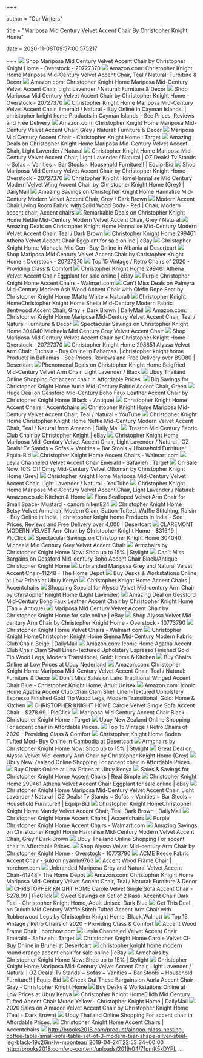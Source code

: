 +++
        
author = "Our Writers"
        
title = "Mariposa Mid Century Velvet Accent Chair By Christopher Knight Home"
        
date = 2020-11-08T09:57:00.575217
        
+++
[ ![](https://ak1.ostkcdn.com/images/products/is/images/direct/32afffd48b5b50f915a44a0cf56a7ba7693c575c/Mariposa-Mid-Century-Velvet-Accent-Chair-by-Christopher-Knight-Home.jpg)](https://ak1.ostkcdn.com/images/products/is/images/direct/32afffd48b5b50f915a44a0cf56a7ba7693c575c/Mariposa-Mid-Century-Velvet-Accent-Chair-by-Christopher-Knight-Home.jpg) Shop Mariposa Mid Century Velvet Accent Chair by Christopher Knight Home -  Overstock - 20727370
[ ![](https://images-na.ssl-images-amazon.com/images/I/81G3u78btdL._AC_SL1500_.jpg)](https://images-na.ssl-images-amazon.com/images/I/81G3u78btdL._AC_SL1500_.jpg) Amazon.com: Christopher Knight Home Mariposa Mid-Century Velvet Accent Chair,  Teal / Natural: Furniture & Decor
[ ![](https://images-na.ssl-images-amazon.com/images/I/81t5j9BsJOL._AC_SY450_.jpg)](https://images-na.ssl-images-amazon.com/images/I/81t5j9BsJOL._AC_SY450_.jpg) Amazon.com: Christopher Knight Home Mariposa Mid-Century Velvet Accent Chair,  Light Lavender / Natural: Furniture & Decor
[ ![](https://ak1.ostkcdn.com/images/products/is/images/direct/10b9697437f57704a2930abe8eed8dab65dd44ab/Mariposa-Mid-Century-Velvet-Accent-Chair-by-Christopher-Knight-Home.jpg?impolicy=medium)](https://ak1.ostkcdn.com/images/products/is/images/direct/10b9697437f57704a2930abe8eed8dab65dd44ab/Mariposa-Mid-Century-Velvet-Accent-Chair-by-Christopher-Knight-Home.jpg?impolicy=medium) Shop Mariposa Mid Century Velvet Accent Chair by Christopher Knight Home -  Overstock - 20727370
[ ![](https://images-na.ssl-images-amazon.com/images/I/51zuJORt%2BHL.jpg)](https://images-na.ssl-images-amazon.com/images/I/51zuJORt%2BHL.jpg) Christopher Knight Home Mariposa Mid-Century Velvet Accent Chair, Emerald /  Natural - Buy Online in Cayman Islands. | christopher knight home Products  in Cayman Islands - See Prices, Reviews and Free Delivery
[ ![](https://m.media-amazon.com/images/I/81yjlb5wkCL._AC_SS350_.jpg)](https://m.media-amazon.com/images/I/81yjlb5wkCL._AC_SS350_.jpg) Amazon.com: Christopher Knight Home Mariposa Mid-Century Velvet Accent Chair,  Grey / Natural: Furniture & Decor
[ ![](https://target.scene7.com/is/image/Target/GUEST_9ecc52bb-ecac-4732-bd14-b5c990bd6a20)](https://target.scene7.com/is/image/Target/GUEST_9ecc52bb-ecac-4732-bd14-b5c990bd6a20) Mariposa Mid Century Accent Chair - Christopher Knight Home : Target
[ ![](https://images.prod.meredith.com/product/cf8dae51995d24067981f8e4980be86d/1591265465632/l/christopher-knight-home-mariposa-mid-century-velvet-accent-chair-light-lavender-natural)](https://images.prod.meredith.com/product/cf8dae51995d24067981f8e4980be86d/1591265465632/l/christopher-knight-home-mariposa-mid-century-velvet-accent-chair-light-lavender-natural) Amazing Deals on Christopher Knight Home Mariposa Mid-Century Velvet Accent  Chair, Light Lavender / Natural
[ ![](https://18cfdfd73150f69310ab-4d842a0601d0ae955a714605e7fb6d6f.ssl.cf2.rackcdn.com/8054/6198745.jpg)](https://18cfdfd73150f69310ab-4d842a0601d0ae955a714605e7fb6d6f.ssl.cf2.rackcdn.com/8054/6198745.jpg) Christopher Knight Home Mariposa Mid-Century Velvet Accent Chair, Light  Lavender / Natural | OZ Deals! Tv Stands ~ Sofas ~ Vanities ~ Bar Stools ~  Household Furniture!! | Equip-Bid
[ ![](https://ak1.ostkcdn.com/images/products/is/images/direct/60009d9472cf44dd98ca8dfe553dc8a846edffca/Mariposa-Mid-Century-Velvet-Accent-Chair-by-Christopher-Knight-Home.jpg)](https://ak1.ostkcdn.com/images/products/is/images/direct/60009d9472cf44dd98ca8dfe553dc8a846edffca/Mariposa-Mid-Century-Velvet-Accent-Chair-by-Christopher-Knight-Home.jpg) Shop Mariposa Mid Century Velvet Accent Chair by Christopher Knight Home -  Overstock - 20727370
[ ![](https://ak1.ostkcdn.com/images/products/19502059/Hannalise-Mid-Century-Modern-Velvet-Wing-Accent-Chair-by-Christopher-Knight-Home-6dc17ec3-c6ba-4c0c-84ae-0a1681959454_320.jpg)](https://ak1.ostkcdn.com/images/products/19502059/Hannalise-Mid-Century-Modern-Velvet-Wing-Accent-Chair-by-Christopher-Knight-Home-6dc17ec3-c6ba-4c0c-84ae-0a1681959454_320.jpg) Christopher Knight HomeHannalise Mid Century Modern Velvet Wing Accent Chair  by Christopher Knight Home (Grey) | DailyMail
[ ![](https://images.prod.meredith.com/product/a30571856c4f18c78e2b81aa078ba2f5/1591265351531/l/christopher-knight-home-hannalise-mid-century-modern-velvet-accent-chair-grey-dark-brown)](https://images.prod.meredith.com/product/a30571856c4f18c78e2b81aa078ba2f5/1591265351531/l/christopher-knight-home-hannalise-mid-century-modern-velvet-accent-chair-grey-dark-brown) Amazing Savings on Christopher Knight Home Hannalise Mid-Century Modern Velvet  Accent Chair, Grey / Dark Brown
[ ![](https://i.pinimg.com/474x/af/79/03/af7903b298259c0a4e14c60f8a2778d2.jpg)](https://i.pinimg.com/474x/af/79/03/af7903b298259c0a4e14c60f8a2778d2.jpg) Modern Accent Chair Living Room Fabric with Solid Wood Body - Red | Chair,  Modern accent chair, Accent chairs
[ ![](https://images.prod.meredith.com/product/839e0c75245916435245fe5fdaaeee99/1591265267509/l/christopher-knight-home-nettie-mid-century-modern-velvet-accent-chair-grey-natural)](https://images.prod.meredith.com/product/839e0c75245916435245fe5fdaaeee99/1591265267509/l/christopher-knight-home-nettie-mid-century-modern-velvet-accent-chair-grey-natural) Remarkable Deals on Christopher Knight Home Nettie Mid-Century Modern Velvet  Accent Chair, Grey / Natural
[ ![](https://images.prod.meredith.com/product/82fc96defbeb526a6e252f56e3a83953/1591265266207/l/christopher-knight-home-hannalise-mid-century-modern-velvet-accent-chair-teal-dark-brown)](https://images.prod.meredith.com/product/82fc96defbeb526a6e252f56e3a83953/1591265266207/l/christopher-knight-home-hannalise-mid-century-modern-velvet-accent-chair-teal-dark-brown) Amazing Deals on Christopher Knight Home Hannalise Mid-Century Modern Velvet  Accent Chair, Teal / Dark Brown
[ ![](https://i.ebayimg.com/images/g/2wMAAOSwgVZfT-mP/s-l1600.jpg)](https://i.ebayimg.com/images/g/2wMAAOSwgVZfT-mP/s-l1600.jpg) Christopher Knight Home 299461 Athena Velvet Accent Chair Eggplant for sale  online | eBay
[ ![](https://images-na.ssl-images-amazon.com/images/I/41dl9Wmc3yL.jpg)](https://images-na.ssl-images-amazon.com/images/I/41dl9Wmc3yL.jpg) Christopher Knight Home Michaela Mid Cen- Buy Online in Albania at  Desertcart
[ ![](https://ak1.ostkcdn.com/images/products/is/images/direct/a63bf532c19f71feda98a15176abc3560e7ddf06/Mariposa-Mid-Century-Velvet-Accent-Chair-by-Christopher-Knight-Home.jpg)](https://ak1.ostkcdn.com/images/products/is/images/direct/a63bf532c19f71feda98a15176abc3560e7ddf06/Mariposa-Mid-Century-Velvet-Accent-Chair-by-Christopher-Knight-Home.jpg) Shop Mariposa Mid Century Velvet Accent Chair by Christopher Knight Home -  Overstock - 20727370
[ ![](https://seating-guide.com/wp-content/uploads/2020/09/411QtKMlulL._SL500_.jpg)](https://seating-guide.com/wp-content/uploads/2020/09/411QtKMlulL._SL500_.jpg) Top 15 Vintage / Retro Chairs of 2020 - Providing Class & Comfort
[ ![](https://i.ebayimg.com/images/g/FqQAAOSw~2FfT~bP/s-l225.jpg)](https://i.ebayimg.com/images/g/FqQAAOSw~2FfT~bP/s-l225.jpg) Christopher Knight Home 299461 Athena Velvet Accent Chair Eggplant for sale  online | eBay
[ ![](https://i5.walmartimages.com/asr/e2d220c4-b83f-4665-a013-59b36226b1bd.c37d0efb836667be71bcef39904c02f0.jpeg?odnHeight=200&odnWidth=200&odnBg=ffffff)](https://i5.walmartimages.com/asr/e2d220c4-b83f-4665-a013-59b36226b1bd.c37d0efb836667be71bcef39904c02f0.jpeg?odnHeight=200&odnWidth=200&odnBg=ffffff) Purple Christopher Knight Home Accent Chairs - Walmart.com
[ ![](https://images.prod.meredith.com/product/6e3c034022ff694bc33e81b0abfdac7e/1576925167532/l/palmyra-mid-century-modern-ash-wood-accent-chair-with-olefin-rope-seat-by-christopher-knight-home-matte-white-plus-natural)](https://images.prod.meredith.com/product/6e3c034022ff694bc33e81b0abfdac7e/1576925167532/l/palmyra-mid-century-modern-ash-wood-accent-chair-with-olefin-rope-seat-by-christopher-knight-home-matte-white-plus-natural) Can't Miss Deals on Palmyra Mid-Century Modern Ash Wood Accent Chair with  Olefin Rope Seat by Christopher Knight Home (Matte White + Natural)
[ ![](https://m.media-amazon.com/images/I/41-ztWfpUKL.jpg)](https://m.media-amazon.com/images/I/41-ztWfpUKL.jpg) Christopher Knight HomeChristopher Knight Home Sheila Mid-Century Modern  Fabric Bentwood Accent Chair, Gray + Dark Brown | DailyMail
[ ![](https://m.media-amazon.com/images/I/7117XndpV5L._AC_SS350_.jpg)](https://m.media-amazon.com/images/I/7117XndpV5L._AC_SS350_.jpg) Amazon.com: Christopher Knight Home Mariposa Mid-Century Velvet Accent Chair,  Teal / Natural: Furniture & Decor
[ ![](https://images.prod.meredith.com/product/67c3bcbf3a2663f0fa953dfbb083d3a5/1572776057766/m/christopher-knight-home-nettie-mid-century-modern-velvet-accent-chair-by-purple)](https://images.prod.meredith.com/product/67c3bcbf3a2663f0fa953dfbb083d3a5/1572776057766/m/christopher-knight-home-nettie-mid-century-modern-velvet-accent-chair-by-purple) Spectacular Savings on Christopher Knight Home 304040 Michaela Mid Century  Grey Velvet Accent Chair
[ ![](https://ak1.ostkcdn.com/images/products/is/images/direct/0f1ed24c89732566063b8824cc159c664bc55904/Mariposa-Mid-Century-Velvet-Accent-Chair-by-Christopher-Knight-Home.jpg)](https://ak1.ostkcdn.com/images/products/is/images/direct/0f1ed24c89732566063b8824cc159c664bc55904/Mariposa-Mid-Century-Velvet-Accent-Chair-by-Christopher-Knight-Home.jpg) Shop Mariposa Mid Century Velvet Accent Chair by Christopher Knight Home -  Overstock - 20727370
[ ![](https://images-na.ssl-images-amazon.com/images/I/71YuofHizLL.jpg)](https://images-na.ssl-images-amazon.com/images/I/71YuofHizLL.jpg) Christopher Knight Home 298851 Alyssa Velvet Arm Chair, Fuchsia - Buy  Online in Bahamas. | christopher knight home Products in Bahamas - See  Prices, Reviews and Free Delivery over BSD80 | Desertcart
[ ![](https://images.prod.meredith.com/product/6099a70148b2dc05d178492a744602b2/1598954473079/l/christopher-knight-home-seigfried-mid-century-velvet-arm-chair-light-lavender-black)](https://images.prod.meredith.com/product/6099a70148b2dc05d178492a744602b2/1598954473079/l/christopher-knight-home-seigfried-mid-century-velvet-arm-chair-light-lavender-black) Phenomenal Deals on Christopher Knight Home Seigfried Mid-Century Velvet  Arm Chair, Light Lavender / Black
[ ![](https://www.ubuy.co.th/productimg/?image=aHR0cHM6Ly9tLm1lZGlhLWFtYXpvbi5jb20vaW1hZ2VzL0kvQTFzcE94NnItWEwuX0FDX1VTMjE4Xy5qcGc.jpg)](https://www.ubuy.co.th/productimg/?image=aHR0cHM6Ly9tLm1lZGlhLWFtYXpvbi5jb20vaW1hZ2VzL0kvQTFzcE94NnItWEwuX0FDX1VTMjE4Xy5qcGc.jpg) Ubuy Thailand Online Shopping For accent chair in Affordable Prices.
[ ![](https://images.prod.meredith.com/product/b3b4ec6d0c3e236731e71ab2bf315068/1526297156656/l/christopher-knight-home-299399-aurla-ckh-arm-chair-green)](https://images.prod.meredith.com/product/b3b4ec6d0c3e236731e71ab2bf315068/1526297156656/l/christopher-knight-home-299399-aurla-ckh-arm-chair-green) Big Savings for Christopher Knight Home Aurla Mid-Century Fabric Accent  Chair, Green
[ ![](https://images.prod.meredith.com/product/2c54442bc150e6612f8a30f1abe3b3e1/1576927276734/l/gessford-mid-century-boho-faux-leather-accent-chair-by-christopher-knight-home-black-plus-antique)](https://images.prod.meredith.com/product/2c54442bc150e6612f8a30f1abe3b3e1/1576927276734/l/gessford-mid-century-boho-faux-leather-accent-chair-by-christopher-knight-home-black-plus-antique) Huge Deal on Gessford Mid-Century Boho Faux Leather Accent Chair by Christopher  Knight Home (Black + Antique)
[ ![](https://images.accentchairs.us/kassi-contemporary-fabric-slipper-accent-chair-by-4f7hUNFiuXSsgw.jpg)](https://images.accentchairs.us/kassi-contemporary-fabric-slipper-accent-chair-by-4f7hUNFiuXSsgw.jpg) Christopher Knight Home Accent Chairs | Accentchairs
[ ![](https://i.ytimg.com/vi/aBDGa6JGPd8/maxresdefault.jpg)](https://i.ytimg.com/vi/aBDGa6JGPd8/maxresdefault.jpg) Christopher Knight Home Mariposa Mid-Century Velvet Accent Chair, Teal /  Natural - YouTube
[ ![](https://images-na.ssl-images-amazon.com/images/I/61b-89xCJ5L.jpg)](https://images-na.ssl-images-amazon.com/images/I/61b-89xCJ5L.jpg) Christopher Knight Home Christopher Knight Home Nettie Mid-Century Modern Velvet  Accent Chair, Teal / Natural from Amazon | Daily Mail
[ ![](https://ak1.ostkcdn.com/images/products/19834295/Treston-Mid-Century-Fabric-Club-Chair-by-Christopher-Knight-Home-22d7f4a1-2e68-45ac-8583-f63b7fef254d.jpg)](https://ak1.ostkcdn.com/images/products/19834295/Treston-Mid-Century-Fabric-Club-Chair-by-Christopher-Knight-Home-22d7f4a1-2e68-45ac-8583-f63b7fef254d.jpg) Treston Mid Century Fabric Club Chair by Christopher Knight | eBay
[ ![](https://18cfdfd73150f69310ab-4d842a0601d0ae955a714605e7fb6d6f.ssl.cf2.rackcdn.com/8054/6198746.jpg)](https://18cfdfd73150f69310ab-4d842a0601d0ae955a714605e7fb6d6f.ssl.cf2.rackcdn.com/8054/6198746.jpg) Christopher Knight Home Mariposa Mid-Century Velvet Accent Chair, Light  Lavender / Natural | OZ Deals! Tv Stands ~ Sofas ~ Vanities ~ Bar Stools ~  Household Furniture!! | Equip-Bid
[ ![](https://i5.walmartimages.com/asr/7d656534-5e6b-49db-b60d-0fd5825bb4f4.eec69fc9cd1930abce725c1f67124319.jpeg?odnHeight=200&odnWidth=200&odnBg=ffffff)](https://i5.walmartimages.com/asr/7d656534-5e6b-49db-b60d-0fd5825bb4f4.eec69fc9cd1930abce725c1f67124319.jpeg?odnHeight=200&odnWidth=200&odnBg=ffffff) Christopher Knight Home Accent Chairs - Walmart.com
[ ![](https://target.scene7.com/is/image/Target/GUEST_06935072-27f2-419e-a5aa-5395fe7eff84?wid=488&hei=488&fmt=pjpeg)](https://target.scene7.com/is/image/Target/GUEST_06935072-27f2-419e-a5aa-5395fe7eff84?wid=488&hei=488&fmt=pjpeg) Leyla Channeled Velvet Accent Chair Emerald - Safavieh : Target
[ ![](https://images.prod.meredith.com/product/d5dbebe8da522ec4912e0fe3e4ca6336/1576926325004/l/omry-mid-century-velvet-ottoman-by-christopher-knight-home-grey)](https://images.prod.meredith.com/product/d5dbebe8da522ec4912e0fe3e4ca6336/1576926325004/l/omry-mid-century-velvet-ottoman-by-christopher-knight-home-grey) On Sale Now. 10% Off Omry Mid-Century Velvet Ottoman by Christopher Knight  Home (Grey)
[ ![](https://i.ytimg.com/vi/ho9SzlP0wV8/maxresdefault.jpg)](https://i.ytimg.com/vi/ho9SzlP0wV8/maxresdefault.jpg) Christopher Knight Home Mariposa Mid-Century Velvet Accent Chair, Light  Lavender / Natural - YouTube
[ ![](https://images-na.ssl-images-amazon.com/images/I/81WOHSwnnqL._AC_SL1500_.jpg)](https://images-na.ssl-images-amazon.com/images/I/81WOHSwnnqL._AC_SL1500_.jpg) Christopher Knight Home Mariposa Mid-Century Velvet Accent Chair, Light  Lavender / Natural: Amazon.co.uk: Kitchen & Home
[ ![](https://images-na.ssl-images-amazon.com/images/I/71uVppyVsuL._AC_SX466_.jpg)](https://images-na.ssl-images-amazon.com/images/I/71uVppyVsuL._AC_SX466_.jpg) Flora Scalloped Velvet Arm Chair for Small Space- Mustard - candra niken824
[ ![](https://images-na.ssl-images-amazon.com/images/I/712VT3zOnYL.jpg)](https://images-na.ssl-images-amazon.com/images/I/712VT3zOnYL.jpg) Christopher Knight Home Betsy Velvet Armchair, Modern Glam, Button-Tufted,  Waffle Stitching, Raisin - Buy Online in India. | christopher knight home  Products in India - See Prices, Reviews and Free Delivery over 4,000 |  Desertcart
[ ![](https://www.picclickimg.com/00/s/MTYwMFgxNjAw/z/5O4AAOSwm8hfAaDT/$/Claremont-Modern-Velvet-Arm-Chair-by-Christopher-Knight-_1.jpg)](https://www.picclickimg.com/00/s/MTYwMFgxNjAw/z/5O4AAOSwm8hfAaDT/$/Claremont-Modern-Velvet-Arm-Chair-by-Christopher-Knight-_1.jpg) CLAREMONT MODERN VELVET Arm Chair by Christopher Knight Home - $316.19 |  PicClick
[ ![](https://images.prod.meredith.com/product/7db23efba5e99383d21419ed6475aff1/1576932251484/m/bertie-mid-century-modern-velvet-chair-by-christopher-knight-home-grey)](https://images.prod.meredith.com/product/7db23efba5e99383d21419ed6475aff1/1576932251484/m/bertie-mid-century-modern-velvet-chair-by-christopher-knight-home-grey) Spectacular Savings on Christopher Knight Home 304040 Michaela Mid Century  Grey Velvet Accent Chair
[ ![](https://images.stylight.net/image/upload/t_web_product_330x440max_nobg/q_auto:eco,f_auto/ssu5sx5dhng9zf0sn2ic.jpg)](https://images.stylight.net/image/upload/t_web_product_330x440max_nobg/q_auto:eco,f_auto/ssu5sx5dhng9zf0sn2ic.jpg) Armchairs by Christopher Knight Home  Now: Shop up to 15% | Stylight
[ ![](https://images.prod.meredith.com/product/c799347215e3b5dae183b343d66317b8/1574956861951/l/gessford-mid-century-boho-accent-chair-black-antique-christopher-knight-home)](https://images.prod.meredith.com/product/c799347215e3b5dae183b343d66317b8/1574956861951/l/gessford-mid-century-boho-accent-chair-black-antique-christopher-knight-home) Can't Miss Bargains on Gessford Mid-century Boho Accent Chair Black/Antique  - Christopher Knight Home
[ ![](https://images.homedepot-static.com/productImages/ae7dbe36-11e3-43b0-bb32-a7bf8f04ca59/svn/walnut-noble-house-accent-chairs-67179-64_600.jpg)](https://images.homedepot-static.com/productImages/ae7dbe36-11e3-43b0-bb32-a7bf8f04ca59/svn/walnut-noble-house-accent-chairs-67179-64_600.jpg) Unbranded Mariposa Grey and Natural Velvet Accent Chair-41248 - The Home  Depot
[ ![](https://www.ubuy.ke/productimg/?image=aHR0cHM6Ly9tLm1lZGlhLWFtYXpvbi5jb20vaW1hZ2VzL0kvODFXK1pTQjVwU0wuX0FDX1VTMjE4Xy5qcGc.jpg)](https://www.ubuy.ke/productimg/?image=aHR0cHM6Ly9tLm1lZGlhLWFtYXpvbi5jb20vaW1hZ2VzL0kvODFXK1pTQjVwU0wuX0FDX1VTMjE4Xy5qcGc.jpg) Buy Desks & Workstations Online at Low Prices at Ubuy Kenya
[ ![](https://images.accentchairs.us/kassi-contemporary-fabric-slipper-accent-chair-by-5g4iuPS0cfx63Q.jpg)](https://images.accentchairs.us/kassi-contemporary-fabric-slipper-accent-chair-by-5g4iuPS0cfx63Q.jpg) Christopher Knight Home Accent Chairs | Accentchairs
[ ![](https://images.prod.meredith.com/product/cbade469118d882cc9a264b2f527e34a/1576930854956/l/christopher-knight-home-alyssa-velvet-arm-chair-light-lavender)](https://images.prod.meredith.com/product/cbade469118d882cc9a264b2f527e34a/1576930854956/l/christopher-knight-home-alyssa-velvet-arm-chair-light-lavender) Shopping Special for Alyssa Velvet Mid-century Arm Chair by Christopher  Knight Home (Light Lavender)
[ ![](https://images.prod.meredith.com/product/b731ef57f2e7a403eda445905da4e567/1576928450508/l/gessford-mid-century-boho-faux-leather-accent-chair-by-christopher-knight-home-tan-plus-antique)](https://images.prod.meredith.com/product/b731ef57f2e7a403eda445905da4e567/1576928450508/l/gessford-mid-century-boho-faux-leather-accent-chair-by-christopher-knight-home-tan-plus-antique) Amazing Deal on Gessford Mid-Century Boho Faux Leather Accent Chair by Christopher  Knight Home (Tan + Antique)
[ ![](https://i.ebayimg.com/images/g/lb4AAOSwodNes7OV/s-l225.jpg)](https://i.ebayimg.com/images/g/lb4AAOSwodNes7OV/s-l225.jpg) Mariposa Mid Century Velvet Accent Chair by Christopher Knight Home for  sale online | eBay
[ ![](https://ak1.ostkcdn.com/images/products/10773790/Christopher-Knight-Home-Alyssa-Velvet-Arm-Chair-a2a83348-d761-4552-bf91-29630f3f6829.jpg)](https://ak1.ostkcdn.com/images/products/10773790/Christopher-Knight-Home-Alyssa-Velvet-Arm-Chair-a2a83348-d761-4552-bf91-29630f3f6829.jpg) Shop Alyssa Velvet Mid-century Arm Chair by Christopher Knight Home -  Overstock - 10773790
[ ![](https://i5.walmartimages.com/asr/5b811b2d-65d2-4512-a8fc-fdca1d0f43b6_1.b25d4cf1cb878ffa8b2ae40220fff400.jpeg?odnHeight=200&odnWidth=200&odnBg=ffffff)](https://i5.walmartimages.com/asr/5b811b2d-65d2-4512-a8fc-fdca1d0f43b6_1.b25d4cf1cb878ffa8b2ae40220fff400.jpeg?odnHeight=200&odnWidth=200&odnBg=ffffff) Christopher Knight Home Velvet Chairs - Walmart.com
[ ![](https://m.media-amazon.com/images/I/41MOwOhhFKL.jpg)](https://m.media-amazon.com/images/I/41MOwOhhFKL.jpg) Christopher Knight HomeChristopher Knight Home Sienna Mid-Century Modern  Fabric Club Chair, Beige | DailyMail
[ ![](https://m.media-amazon.com/images/I/61XtdlephcL._AC_SS350_.jpg)](https://m.media-amazon.com/images/I/61XtdlephcL._AC_SS350_.jpg) Amazon.com: Iconic Home Agatha Accent Club Chair Clam Shell Linen-Textured  Upholstery Espresso Finished Gold Tip Wood Legs, Modern Transitional, Gold:  Home & Kitchen
[ ![](https://www.ubuy.co.nl/productimg/?image=aHR0cHM6Ly9tLm1lZGlhLWFtYXpvbi5jb20vaW1hZ2VzL0kvOTF1RXJWMHpRYUwuX0FDX1VTMjE4Xy5qcGc.jpg)](https://www.ubuy.co.nl/productimg/?image=aHR0cHM6Ly9tLm1lZGlhLWFtYXpvbi5jb20vaW1hZ2VzL0kvOTF1RXJWMHpRYUwuX0FDX1VTMjE4Xy5qcGc.jpg) Buy Chairs Online at Low Prices at Ubuy Nederland
[ ![](https://m.media-amazon.com/images/I/81rGX+dfm8L._AC_UL400_.jpg)](https://m.media-amazon.com/images/I/81rGX+dfm8L._AC_UL400_.jpg) Amazon.com: Christopher Knight Home Mariposa Mid-Century Velvet Accent Chair,  Teal / Natural: Furniture & Decor
[ ![](https://images.prod.meredith.com/product/02f16f07c6095b6c87f1fa1e40ad9d00/1539504311245/l/laird-traditional-winged-accent-chair-blue-christopher-knight-home)](https://images.prod.meredith.com/product/02f16f07c6095b6c87f1fa1e40ad9d00/1539504311245/l/laird-traditional-winged-accent-chair-blue-christopher-knight-home) Don't Miss Sales on Laird Traditional Winged Accent Chair Blue - Christopher  Knight Home, Adult Unisex
[ ![](https://m.media-amazon.com/images/I/91npGlmOCeL._AC_SS350_.jpg)](https://m.media-amazon.com/images/I/91npGlmOCeL._AC_SS350_.jpg) Amazon.com: Iconic Home Agatha Accent Club Chair Clam Shell Linen-Textured  Upholstery Espresso Finished Gold Tip Wood Legs, Modern Transitional, Gold:  Home & Kitchen
[ ![](https://www.picclickimg.com/d/l400/pict/352349425466_/Christopher-Knight-Home-Carole-Velvet-Single-Sofa-Accent.jpg)](https://www.picclickimg.com/d/l400/pict/352349425466_/Christopher-Knight-Home-Carole-Velvet-Single-Sofa-Accent.jpg) CHRISTOPHER KNIGHT HOME Carole Velvet Single Sofa Accent Chair - $278.99 |  PicClick
[ ![](https://target.scene7.com/is/image/Target/GUEST_722ca4ba-1df9-462d-a602-7c063bb4d2a1?wid=150&hei=150&fmt=pjpeg)](https://target.scene7.com/is/image/Target/GUEST_722ca4ba-1df9-462d-a602-7c063bb4d2a1?wid=150&hei=150&fmt=pjpeg) Mariposa Mid Century Accent Chair Black - Christopher Knight Home : Target
[ ![](https://www.u-buy.co.nz/productimg/?image=aHR0cHM6Ly9tLm1lZGlhLWFtYXpvbi5jb20vaW1hZ2VzL0kvNjFoRHhkODdrRkwuX0FDX1VTMjE4Xy5qcGc.jpg)](https://www.u-buy.co.nz/productimg/?image=aHR0cHM6Ly9tLm1lZGlhLWFtYXpvbi5jb20vaW1hZ2VzL0kvNjFoRHhkODdrRkwuX0FDX1VTMjE4Xy5qcGc.jpg) Ubuy New Zealand Online Shopping For accent chair in Affordable Prices.
[ ![](https://seating-guide.com/wp-content/uploads/2020/07/SEATING-GUIDE.png)](https://seating-guide.com/wp-content/uploads/2020/07/SEATING-GUIDE.png) Top 15 Vintage / Retro Chairs of 2020 - Providing Class & Comfort
[ ![](https://images-na.ssl-images-amazon.com/images/I/71DGX4X55ZL.jpg)](https://images-na.ssl-images-amazon.com/images/I/71DGX4X55ZL.jpg) Christopher Knight Home Boden Tufted Mod- Buy Online in Cambodia at  Desertcart
[ ![](https://images.stylight.net/image/upload/e_trim/t_web_product_330x440max_nobg/q_auto:eco,f_auto/ythvwshbmajtb1amorqq.jpg)](https://images.stylight.net/image/upload/e_trim/t_web_product_330x440max_nobg/q_auto:eco,f_auto/ythvwshbmajtb1amorqq.jpg) Armchairs by Christopher Knight Home  Now: Shop up to 15% | Stylight
[ ![](https://images.prod.meredith.com/product/59773a924a2aaadd90d0cea63c7588d9/1576929986101/l/christopher-knight-home-alyssa-velvet-arm-chair-grey)](https://images.prod.meredith.com/product/59773a924a2aaadd90d0cea63c7588d9/1576929986101/l/christopher-knight-home-alyssa-velvet-arm-chair-grey) Great Deal on Alyssa Velvet Mid-century Arm Chair by Christopher Knight Home  (Grey)
[ ![](https://www.u-buy.co.nz/productimg/?image=aHR0cHM6Ly9tLm1lZGlhLWFtYXpvbi5jb20vaW1hZ2VzL0kvODErWSszcnZscEwuX0FDX1VTMjE4Xy5qcGc.jpg)](https://www.u-buy.co.nz/productimg/?image=aHR0cHM6Ly9tLm1lZGlhLWFtYXpvbi5jb20vaW1hZ2VzL0kvODErWSszcnZscEwuX0FDX1VTMjE4Xy5qcGc.jpg) Ubuy New Zealand Online Shopping For accent chair in Affordable Prices.
[ ![](https://www.ubuy.ke/productimg/?image=aHR0cHM6Ly9tLm1lZGlhLWFtYXpvbi5jb20vaW1hZ2VzL0kvODF4SG1PRng1T0wuX0FDX1VTMjE4Xy5qcGc.jpg)](https://www.ubuy.ke/productimg/?image=aHR0cHM6Ly9tLm1lZGlhLWFtYXpvbi5jb20vaW1hZ2VzL0kvODF4SG1PRng1T0wuX0FDX1VTMjE4Xy5qcGc.jpg) Buy Chairs Online at Low Prices at Ubuy Kenya
[ ![](https://images.prod.meredith.com/product/4f0afaf077d6a49ea7bddb76bb16a2db/1576924753533/m/ania-modern-velvet-club-accent-chair-by-christopher-knight-home-black)](https://images.prod.meredith.com/product/4f0afaf077d6a49ea7bddb76bb16a2db/1576924753533/m/ania-modern-velvet-club-accent-chair-by-christopher-knight-home-black) Sales & Savings for Christopher Knight Home Accent Chairs | Real Simple
[ ![](https://i.ebayimg.com/images/g/7o4AAOSwmTVfT-9X/s-l225.jpg)](https://i.ebayimg.com/images/g/7o4AAOSwmTVfT-9X/s-l225.jpg) Christopher Knight Home 299461 Athena Velvet Accent Chair Eggplant for sale  online | eBay
[ ![](https://18cfdfd73150f69310ab-4d842a0601d0ae955a714605e7fb6d6f.ssl.cf2.rackcdn.com/8054/6198747.jpg)](https://18cfdfd73150f69310ab-4d842a0601d0ae955a714605e7fb6d6f.ssl.cf2.rackcdn.com/8054/6198747.jpg) Christopher Knight Home Mariposa Mid-Century Velvet Accent Chair, Light  Lavender / Natural | OZ Deals! Tv Stands ~ Sofas ~ Vanities ~ Bar Stools ~  Household Furniture!! | Equip-Bid
[ ![](https://images-na.ssl-images-amazon.com/images/I/31q4ZJ3Nf7L.jpg)](https://images-na.ssl-images-amazon.com/images/I/31q4ZJ3Nf7L.jpg) Christopher Knight HomeChristopher Knight Home Mandy Velvet Accent Chair,  Teal, Dark Brown | DailyMail
[ ![](https://images.accentchairs.us/mcdonough-modern-tufted-glam-accent-chair.jpg)](https://images.accentchairs.us/mcdonough-modern-tufted-glam-accent-chair.jpg) Christopher Knight Home Accent Chairs | Accentchairs
[ ![](https://i5.walmartimages.com/asr/296dbbb0-9222-4344-a1a6-42661ad8a274_1.608c4d1526ae912f96a68757db7b6361.jpeg?odnHeight=200&odnWidth=200&odnBg=ffffff)](https://i5.walmartimages.com/asr/296dbbb0-9222-4344-a1a6-42661ad8a274_1.608c4d1526ae912f96a68757db7b6361.jpeg?odnHeight=200&odnWidth=200&odnBg=ffffff) Purple Christopher Knight Home Accent Chairs - Walmart.com
[ ![](https://images.prod.meredith.com/product/b8718ef0a28509a7d4a93dc1dc7a85ac/1591265406673/m/christopher-knight-home-hannalise-mid-century-modern-velvet-accent-chair-pistachio-dark-brown)](https://images.prod.meredith.com/product/b8718ef0a28509a7d4a93dc1dc7a85ac/1591265406673/m/christopher-knight-home-hannalise-mid-century-modern-velvet-accent-chair-pistachio-dark-brown) Amazing Savings on Christopher Knight Home Hannalise Mid-Century Modern Velvet  Accent Chair, Grey / Dark Brown
[ ![](https://www.ubuy.co.th/productimg/?image=aHR0cHM6Ly9tLm1lZGlhLWFtYXpvbi5jb20vaW1hZ2VzL0kvOTFxc01YUHRjdEwuX0FDX1VTMjE4Xy5qcGc.jpg)](https://www.ubuy.co.th/productimg/?image=aHR0cHM6Ly9tLm1lZGlhLWFtYXpvbi5jb20vaW1hZ2VzL0kvOTFxc01YUHRjdEwuX0FDX1VTMjE4Xy5qcGc.jpg) Ubuy Thailand Online Shopping For accent chair in Affordable Prices.
[ ![](https://ak1.ostkcdn.com/images/products/10773790/Christopher-Knight-Home-Alyssa-Velvet-Arm-Chair-b769cb53-0102-43dd-9077-2ce1c4b6d083.jpg)](https://ak1.ostkcdn.com/images/products/10773790/Christopher-Knight-Home-Alyssa-Velvet-Arm-Chair-b769cb53-0102-43dd-9077-2ce1c4b6d083.jpg) Shop Alyssa Velvet Mid-century Arm Chair by Christopher Knight Home -  Overstock - 10773790
[ ![](https://images-na.ssl-images-amazon.com/images/I/71TZ%2B-mQ9oL._AC_SY355_.jpg)](https://images-na.ssl-images-amazon.com/images/I/71TZ%2B-mQ9oL._AC_SY355_.jpg) ACME Reece Fabric Accent Chair - sukron nyamlu9763
[ ![](https://www.horchow.com/product_assets/H/C/Z/2/Y/HCHCZ2Y_mk.jpg)](https://www.horchow.com/product_assets/H/C/Z/2/Y/HCHCZ2Y_mk.jpg) Accent Wood Frame Chair | horchow.com
[ ![](https://images.homedepot-static.com/productImages/dcde54e2-5333-478b-8a79-00c075654694/svn/dark-brown-noble-house-accent-chairs-82708-64_600.jpg)](https://images.homedepot-static.com/productImages/dcde54e2-5333-478b-8a79-00c075654694/svn/dark-brown-noble-house-accent-chairs-82708-64_600.jpg) Unbranded Mariposa Grey and Natural Velvet Accent Chair-41248 - The Home  Depot
[ ![](https://images-na.ssl-images-amazon.com/images/I/81G3u78btdL._AC_SY450_.jpg)](https://images-na.ssl-images-amazon.com/images/I/81G3u78btdL._AC_SY450_.jpg) Amazon.com: Christopher Knight Home Mariposa Mid-Century Velvet Accent Chair,  Teal / Natural: Furniture & Decor
[ ![](https://www.picclickimg.com/d/l400/pict/401558217067_/Barto-Modern-Velvet-Accent-Chair-by-Christopher-Knight.jpg)](https://www.picclickimg.com/d/l400/pict/401558217067_/Barto-Modern-Velvet-Accent-Chair-by-Christopher-Knight.jpg) CHRISTOPHER KNIGHT HOME Carole Velvet Single Sofa Accent Chair - $278.99 |  PicClick
[ ![](https://images.prod.meredith.com/product/64646b182201d5ea92648fe06b5c7338/1529405545248/l/christopher-knight-home-set-of-2-kassi-accent-chair-dark-teal)](https://images.prod.meredith.com/product/64646b182201d5ea92648fe06b5c7338/1529405545248/l/christopher-knight-home-set-of-2-kassi-accent-chair-dark-teal) Sweet Savings on Set of 2 Kassi Accent Chair Dark Teal - Christopher Knight  Home, Adult Unisex, Dark Blue
[ ![](https://images.prod.meredith.com/product/ff0b771a57f2ab673368c62ffb7eb82a/1576931242352/l/christopher-knight-home-duluth-mid-century-waffle-stitch-tufted-accent-arm-chair-with-rubberwood-legs-black-walnut)](https://images.prod.meredith.com/product/ff0b771a57f2ab673368c62ffb7eb82a/1576931242352/l/christopher-knight-home-duluth-mid-century-waffle-stitch-tufted-accent-arm-chair-with-rubberwood-legs-black-walnut) Get This Deal on Duluth Mid Century Waffle Stitch Tufted Accent Arm Chair  with Rubberwood Legs by Christopher Knight Home (Black,Walnut)
[ ![](https://ws-na.amazon-adsystem.com/widgets/q?_encoding=UTF8&ASIN=B074MML789&Format=_SL500_&ID=AsinImage&MarketPlace=US&ServiceVersion=20070822&WS=1&tag=seat20-20&language=en_US)](https://ws-na.amazon-adsystem.com/widgets/q?_encoding=UTF8&ASIN=B074MML789&Format=_SL500_&ID=AsinImage&MarketPlace=US&ServiceVersion=20070822&WS=1&tag=seat20-20&language=en_US) Top 15 Vintage / Retro Chairs of 2020 - Providing Class & Comfort
[ ![](https://www.horchow.com/product_assets/H/D/8/4/A/HCHD84A_mk.jpg)](https://www.horchow.com/product_assets/H/D/8/4/A/HCHD84A_mk.jpg) Accent Wood Frame Chair | horchow.com
[ ![](https://target.scene7.com/is/image/Target/GUEST_8f450b0e-5193-4df0-a9e1-b2245a58b375?wid=150&hei=150&fmt=pjpeg)](https://target.scene7.com/is/image/Target/GUEST_8f450b0e-5193-4df0-a9e1-b2245a58b375?wid=150&hei=150&fmt=pjpeg) Leyla Channeled Velvet Accent Chair Emerald - Safavieh : Target
[ ![](https://images-na.ssl-images-amazon.com/images/I/91WIlvbgMoL.jpg)](https://images-na.ssl-images-amazon.com/images/I/91WIlvbgMoL.jpg) Christopher Knight Home Carole Velvet Cl- Buy Online in Brunei at Desertcart
[ ![](https://i.ebayimg.com/images/g/z00AAOSwk7hfELJe/s-l1600.jpg)](https://i.ebayimg.com/images/g/z00AAOSwk7hfELJe/s-l1600.jpg) christopher knight home modern round orange accent chair for sale online |  eBay
[ ![](https://images.stylight.net/image/upload/t_web_product_330x440max_nobg/q_auto:eco,f_auto/u6eexeab13ozkdl5jakp.jpg)](https://images.stylight.net/image/upload/t_web_product_330x440max_nobg/q_auto:eco,f_auto/u6eexeab13ozkdl5jakp.jpg) Armchairs by Christopher Knight Home  Now: Shop up to 15% | Stylight
[ ![](https://18cfdfd73150f69310ab-4d842a0601d0ae955a714605e7fb6d6f.ssl.cf2.rackcdn.com/8054/6198748.jpg)](https://18cfdfd73150f69310ab-4d842a0601d0ae955a714605e7fb6d6f.ssl.cf2.rackcdn.com/8054/6198748.jpg) Christopher Knight Home Mariposa Mid-Century Velvet Accent Chair, Light  Lavender / Natural | OZ Deals! Tv Stands ~ Sofas ~ Vanities ~ Bar Stools ~  Household Furniture!! | Equip-Bid
[ ![](https://images.prod.meredith.com/product/a67756d9350281097d39df0d5445fd3a/1508741409232/l/aurla-accent-chair-light-grey-christopher-knight-home)](https://images.prod.meredith.com/product/a67756d9350281097d39df0d5445fd3a/1508741409232/l/aurla-accent-chair-light-grey-christopher-knight-home) Check Out These Bargains on Aurla Accent Chair - Gray - Christopher Knight  Home
[ ![](https://www.ubuy.ke/productimg/?image=aHR0cHM6Ly9tLm1lZGlhLWFtYXpvbi5jb20vaW1hZ2VzL0kvQTFtd2RmVGhxZ0wuX0FDX1VTMjE4Xy5qcGc.jpg)](https://www.ubuy.ke/productimg/?image=aHR0cHM6Ly9tLm1lZGlhLWFtYXpvbi5jb20vaW1hZ2VzL0kvQTFtd2RmVGhxZ0wuX0FDX1VTMjE4Xy5qcGc.jpg) Buy Desks & Workstations Online at Low Prices at Ubuy Kenya
[ ![](https://target.scene7.com/is/image/Target/GUEST_d5206c56-bfe8-49b6-b274-219932593a4f?wid=1000&hei=1000)](https://target.scene7.com/is/image/Target/GUEST_d5206c56-bfe8-49b6-b274-219932593a4f?wid=1000&hei=1000) Christopher Knight HomeEilidh Mid Century Tufted Accent Chair Muted Yellow  - Christopher Knight Home | DailyMail
[ ![](https://images.prod.meredith.com/product/6ebbc6becf612fa3563a2c31a85ac2f6/1591265211477/m/christopher-knight-home-mandy-velvet-accent-chair-teal-dark-brown)](https://images.prod.meredith.com/product/6ebbc6becf612fa3563a2c31a85ac2f6/1591265211477/m/christopher-knight-home-mandy-velvet-accent-chair-teal-dark-brown) 2020 Sales on Almador Velvet Accent Chair by Christopher Knight Home (Teal  + Dark Brown)
[ ![](https://www.ubuy.co.th/productimg/?image=aHR0cHM6Ly9tLm1lZGlhLWFtYXpvbi5jb20vaW1hZ2VzL0kvQTFRcWdXQkg1N0wuX0FDX1VTMjE4Xy5qcGc.jpg)](https://www.ubuy.co.th/productimg/?image=aHR0cHM6Ly9tLm1lZGlhLWFtYXpvbi5jb20vaW1hZ2VzL0kvQTFRcWdXQkg1N0wuX0FDX1VTMjE4Xy5qcGc.jpg) Ubuy Thailand Online Shopping For accent chair in Affordable Prices.
[ ![](https://images.accentchairs.us/saloon-contemporary-fabric-slipper-accent-chair-set.jpg)](https://images.accentchairs.us/saloon-contemporary-fabric-slipper-accent-chair-set.jpg) Christopher Knight Home Accent Chairs | Accentchairs
[ ![](http://brooks2018.com/wp-content/uploads/2019/04/71j9SBgJ7AL._SL1000_.jpg)](http://brooks2018.com/wp-content/uploads/2019/04/71j9SBgJ7AL._SL1000_.jpg) http://brooks2018.com/product/aingoo-glass-nesting-coffee-table-small-sofa-table-set-of-3-modern-tear-shape-silver-steel-leg-black-19x26in-lw-moontear/  2019-04-24T22:53:34+00:00  http://brooks2018.com/wp-content/uploads/2019/04/71pmK5xDYPL ...
